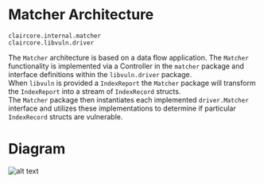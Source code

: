 # Matcher Architecture
`claircore.internal.matcher`  
`claircore.libvuln.driver`  

The `Matcher` architecture is based on a data flow application.
The `Matcher` functionality is implemented via a Controller in the `matcher` package and interface definitions within the `libvuln.driver` package.  
When `libvuln` is provided a `IndexReport` the `Matcher` package will transform the `IndexReport` into a stream of `IndexRecord` structs.  
The `Matcher` package then instantiates each implemented `driver.Matcher` interface and utilizes these implementations to determine if particular `IndexRecord` structs are vulnerable.  

# Diagram
![alt text](./matching_arch.png "matching architecture diagram")

